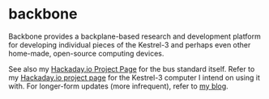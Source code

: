 # backbone
Backbone provides a backplane-based research and development platform for developing individual pieces of the Kestrel-3 and perhaps even other home-made, open-source computing devices.

See also my [Hackaday.io Project Page](https://hackaday.io/project/11928-backbone-bus) for the bus standard itself.
Refer to my [Hackaday.io project page](https://hackaday.io/project/10035-kestrel-computer-project) for the Kestrel-3 computer I intend on using it with.
For longer-form updates (more infrequent), refer to [my blog](https://kestrelcomputer.github.io/kestrel).
